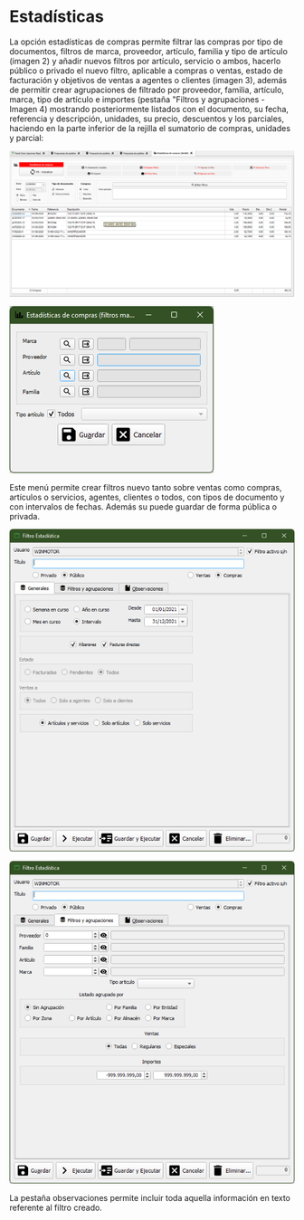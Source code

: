 # Estadísticas

La opción estadísticas de compras permite filtrar las compras por tipo de documentos, filtros de marca, proveedor, artículo, familia y tipo de artículo (imagen 2) y añadir nuevos filtros por artículo, servicio o ambos, hacerlo público o privado el nuevo filtro, aplicable a compras o ventas, estado de facturación y objetivos de ventas a agentes o clientes (imagen 3), además de permitir crear agrupaciones de filtrado por proveedor, familia, artículo, marca, tipo de artículo e importes (pestaña "Filtros y agrupaciones - Imagen 4) mostrando posteriormente listados con el documento, su fecha, referencia y descripción, unidades, su precio, descuentos y los parciales, haciendo en la parte inferior de la rejilla el sumatorio de compras, unidades y parcial:

![](<../../.gitbook/assets/imagen (72) (1).png>)

![Imagen 2](<../../.gitbook/assets/imagen (73).png>)

Este menú permite crear filtros nuevo tanto sobre ventas como compras, artículos o servicios, agentes, clientes o todos, con tipos de documento y con intervalos de fechas. Además su puede guardar de forma pública o privada.

![Imagen 3](<../../.gitbook/assets/imagen (74).png>)

![Imagen 4](<../../.gitbook/assets/imagen (75).png>)

La pestaña observaciones permite incluir toda aquella información en texto referente al filtro creado.
